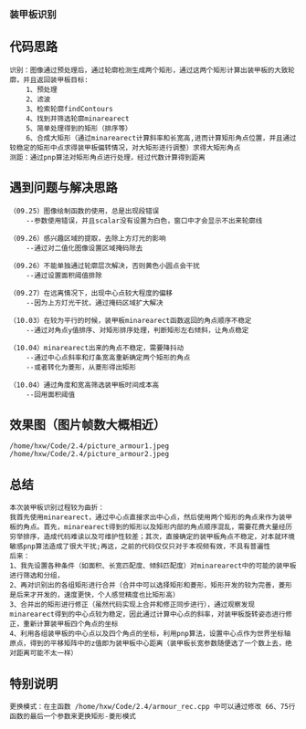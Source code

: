 ### 装甲板识别
## 代码思路
    识别：图像通过预处理后，通过轮廓检测生成两个矩形，通过这两个矩形计算出装甲板的大致轮廓，并且返回装甲板目标:
        1、预处理
        2、滤波
        3、检索轮廓findContours
        4、找到并筛选轮廓minarearect
        5、简单处理得到的矩形（排序等）
        6、合成大矩形（通过minarearect计算斜率和长宽高,进而计算矩形角点位置，并且通过较稳定的矩形中点求得装甲板偏转情况，对大矩形进行调整）求得大矩形角点
    测距：通过pnp算法对矩形角点进行处理，经过代数计算得到距离

## 遇到问题与解决思路
    （09.25）图像绘制函数的使用，总是出现段错误 
        --参数使用错误，并且scalar没有设置为白色，窗口中才会显示不出来轮廓线

    （09.26）感兴趣区域的提取，去除上方灯光的影响 
        --通过对二值化图像设置区域掩码除去

    （09.26）不能单独通过轮廓层次解决，否则黄色小圆点会干扰 
        --通过设置面积阈值排除

    （09.27）在远离情况下，出现中心点较大程度的偏移 
        --因为上方灯光干扰，通过掩码区域扩大解决

    （10.03）在较为平行的时候，装甲板minarearect函数返回的角点顺序不稳定  
        --通过对角点y值排序、对矩形排序处理，判断矩形左右倾斜，让角点稳定

    （10.04）minarearect出来的角点不稳定，需要降抖动 
        --通过中心点斜率和灯条宽高重新确定两个矩形的角点  
        --或者转化为菱形，从菱形得出矩形

    （10.04）通过角度和宽高筛选装甲板时间成本高
        --回用面积阈值
    
## 效果图（图片帧数大概相近）
	/home/hxw/Code/2.4/picture_armour1.jpeg
    /home/hxw/Code/2.4/picture_armour2.jpeg
## 总结
    本次装甲板识别过程较为曲折：
    我首先使用minarearect，通过中心点直接求出中心点，然后使用两个矩形的角点来作为装甲板的角点。首先，minarearect得到的矩形以及矩形内部的角点顺序混乱，需要花费大量经历穷举排序，造成代码难读以及可维护性较差；其次，直接确定的装甲板角点不稳定，对本就环境敏感pnp算法造成了很大干扰;再这，之前的代码仅仅只对于本视频有效，不具有普遍性
    后来：
    1、我先设置各种条件（如面积、长宽匹配度、倾斜匹配度）对minarearect中的可能的装甲板进行筛选和分组，
    2、再对识别出的各组矩形进行合并（合并中可以选择矩形和菱形，矩形开发的较为完善，菱形是后来才开发的，速度更快，个人感觉精度也比矩形高）
    3、合并出的矩形进行修正（虽然代码实现上合并和修正同步进行），通过观察发现minarearect得到的中心点较为稳定，因此通过计算中心点的斜率，对装甲板旋转姿态进行修正，重新计算装甲板四个角点的坐标
    4、利用各组装甲板的中心点以及四个角点的坐标，利用pnp算法，设置中心点作为世界坐标轴原点，得到的平移矩阵中的z值即为装甲板中心距离（装甲板长宽参数随便选了一个数上去，绝对距离可能不太一样）
## 特别说明
    更换模式：在主函数 /home/hxw/Code/2.4/armour_rec.cpp 中可以通过修改 66、75行 函数的最后一个参数来更换矩形-菱形模式
    